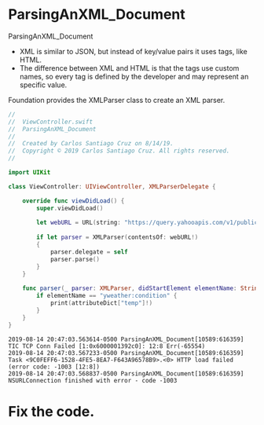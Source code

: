 # ParsingAnXML_Document

ParsingAnXML_Document

- XML is similar to JSON, but instead of key/value pairs it uses tags, like HTML.
- The difference between XML and HTML is that the tags use custom names, so every tag is defined by the developer and may represent an specific   value.

Foundation provides the XMLParser class to create an XML parser. 

``` swift
//
//  ViewController.swift
//  ParsingAnXML_Document
//
//  Created by Carlos Santiago Cruz on 8/14/19.
//  Copyright © 2019 Carlos Santiago Cruz. All rights reserved.
//

import UIKit

class ViewController: UIViewController, XMLParserDelegate {

    override func viewDidLoad() {
        super.viewDidLoad()
        
        let webURL = URL(string: "https://query.yahooapis.com/v1/public/yql?q=select%20item.condition%20from%20weather.forecast%20where%20woeid%20%3D%202487889&format=xml&env=store%3A%2F%2Fdatatables.org%2Falltableswithkeys")
        
        if let parser = XMLParser(contentsOf: webURL!)
        {
            parser.delegate = self
            parser.parse()
        }
    }
    
    func parser(_ parser: XMLParser, didStartElement elementName: String, namespaceURI: String?, qualifiedName qName: String?, attributes attributeDict: [String : String] = [:]) {
        if elementName == "yweather:condition" {
            print(attributeDict["temp"]!)
        }
    }
}
```

``` console
2019-08-14 20:47:03.563614-0500 ParsingAnXML_Document[10589:616359] TIC TCP Conn Failed [1:0x6000001392c0]: 12:8 Err(-65554)
2019-08-14 20:47:03.567233-0500 ParsingAnXML_Document[10589:616359] Task <9C0FEFF6-1528-4FE5-8EA7-F643A96578B9>.<0> HTTP load failed (error code: -1003 [12:8])
2019-08-14 20:47:03.568837-0500 ParsingAnXML_Document[10589:616359] NSURLConnection finished with error - code -1003
```


# Fix the code.





